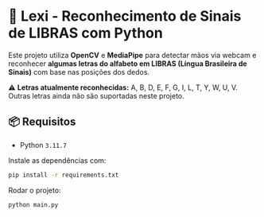 
# 🤟 Lexi - Reconhecimento de Sinais de LIBRAS com Python

Este projeto utiliza **OpenCV** e **MediaPipe** para detectar mãos via webcam e reconhecer **algumas letras do alfabeto em LIBRAS (Língua Brasileira de Sinais)** com base nas posições dos dedos.

⚠️ **Letras atualmente reconhecidas:** A, B, D, E, F, G, I, L, T, Y, W, U, V.  
Outras letras ainda não são suportadas neste projeto.


## 📦 Requisitos

- Python `3.11.7`

Instale as dependências com:

```bash
pip install -r requirements.txt
```
Rodar o projeto: 
```bash
python main.py
```
